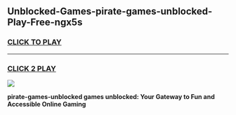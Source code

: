 
## Unblocked-Games-pirate-games-unblocked-Play-Free-ngx5s
<h3>
<a href="https://premium76.site?title=pirate-games-unblocked&ref=23A">CLICK TO PLAY</a></h3>
<hr>

<h3>
<a href="https://premium76.site?title=pirate-games-unblocked&ref=23A">CLICK 2 PLAY</a>
  
</h3>

<a href="https://premium76.site?title=pirate-games-unblocked&ref=23A"><img src="https://clearcache.store/games.png"></a>


**pirate-games-unblocked games unblocked: Your Gateway to Fun and Accessible Online Gaming**
